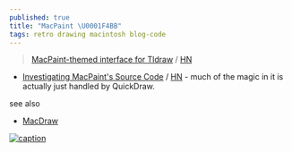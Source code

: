 ```yaml
---
published: true
title: "MacPaint \U0001F4BB"
tags: retro drawing macintosh blog-code
---
```

>  [MacPaint-themed interface for Tldraw](https://paint.withdiagram.com/) / [HN](https://news.ycombinator.com/item?id=30508508)

- [	Investigating MacPaint's Source Code](https://ztoz.blog/posts/macpaint-source-code/) / [HN](https://news.ycombinator.com/item?id=43589156) - much of the magic in it is actually just handled by QuickDraw.

see also
- [MacDraw](https://www.macintoshrepository.org/2204-macdraw)

[![caption](https://ztoz.blog/posts/macpaint-source-code/04_applegeisha.gif)](https://ztoz.blog/posts/macpaint-source-code/)